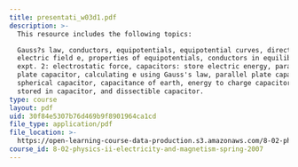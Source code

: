 ```yaml
---
title: presentati_w03d1.pdf
description: >-
  This resource includes the following topics:

  Gauss?s law, conductors, equipotentials, equipotential curves, direction of
  electric field e, properties of equipotentials, conductors in equilibrium,
  expt. 2: electrostatic force, capacitors: store electric energy, parallel
  plate capacitor, calculating e using Gauss's law, parallel plate capacitor,
  spherical capacitor, capacitance of earth, energy to charge capacitor, energy
  stored in capacitor, and dissectible capacitor.
type: course
layout: pdf
uid: 30f84e5307b76d469b9f8901964ca1cd
file_type: application/pdf
file_location: >-
  https://open-learning-course-data-production.s3.amazonaws.com/8-02-physics-ii-electricity-and-magnetism-spring-2007/30f84e5307b76d469b9f8901964ca1cd_presentati_w03d1.pdf
course_id: 8-02-physics-ii-electricity-and-magnetism-spring-2007
---
```

